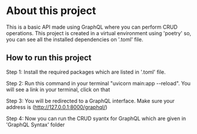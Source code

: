 # About this project
This is a basic API made using GraphQL where you can perform CRUD operations.
This project is created in a virtual environment using 'poetry' so, you can see all the installed dependencies on '.toml' file.


## How to run this project

Step 1:
Install the required packages which are listed in '.toml' file.

Step 2:
Run this command in your terminal "uvicorn main:app --reload".
You will see a link in your terminal, click on that

Step 3: 
You will be redirected to a GraphQL interface.
Make sure your address is (http://127.0.0.1:8000/graphql/)

Step 4: 
Now you can run the CRUD syantx for GraphQL which are given in 'GraphQL Syntax' folder
